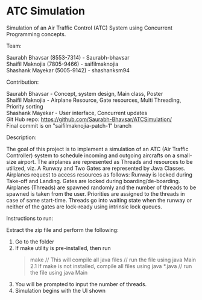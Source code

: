 # ATC Simulation
Simulation of an Air Traffic Control (ATC) System using Concurrent Programming concepts.

Team:

Saurabh Bhavsar (8553-7314) - Saurabh-bhavsar </br>
Shaifil Maknojia (7805-9466) - saifilmaknojia </br>
Shashank Mayekar (5005-9142) - shashanksm94

Contribution:

Saurabh Bhavsar - Concept, system design, Main class, Poster <br/>
Shaifil Maknojia - Airplane Resource, Gate resources, Multi Threading, Priority sorting </br>
Shashank Mayekar - User interface, Concurrent updates </br>
Git Hub repo: https://github.com/Saurabh-Bhavsar/ATCSimulation/ </br>
Final commit is on "saifilmaknojia-patch-1" branch

Description:

The goal of this project is to implement a simulation of an ATC (Air Traffic Controller) system to schedule incoming and outgoing aircrafts on a small-size airport.
The airplanes are represented as Threads and resources to be utilized, viz. A Runway and Two Gates are represented by Java Classes.
Airplanes request to access resources as follows:
Runway is locked during Take-off and Landing.
Gates are locked during boarding/de-boarding. 
Airplanes (Threads) are spawned randomly and the number of threads to be spawned is taken from the user.
Priorities are assigned to the threads in case of same start-time.
Threads go into waiting state when the runway or neither of the gates are lock-ready using intrinsic lock queues.

Instructions to run:

Extract the zip file and perform the following:
1. Go to the folder
2. If make utility is pre-installed, then run
    > make
    // This will compile all java files
	// run the file using
    > java Main
2.1 If make is not installed, compile all files using java *.java
	// run the file using
	> java Main
3. You will be prompted to input the number of threads.
4. Simulation begins with the UI shown

